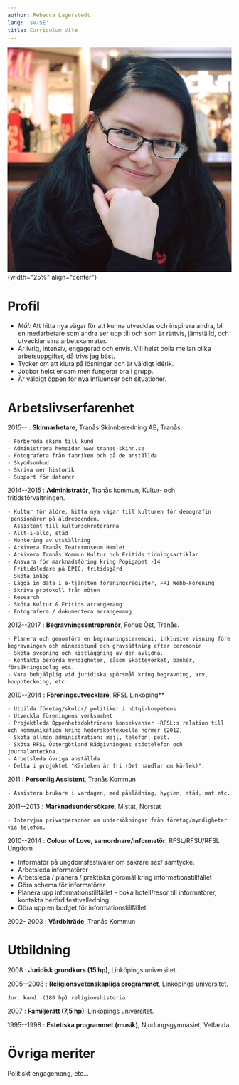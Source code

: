 ```yaml
---
author: Rebecca Lagerstedt
lang: 'sv-SE'
title: Curriculum Vitæ
---
```


![Rebecca Lagerstedt](images/photo.jpg){width="25%" align="center"}

# Profil

  - *Mål:* Att hitta nya vägar för att kunna utvecklas och inspirera andra, bli en medarbetare som andra ser upp till och som är rättvis, jämställd, och utvecklar sina arbetskamrater.
  - Är ivrig, intensiv, engagerad och envis. Vill helst bolla mellan olika arbetsuppgifter, då trivs jag bäst.
  - Tycker om att klura på lösningar och är väldigt idérik.
  - Jobbar helst ensam men fungerar bra i grupp.
  - Är väldigt öppen för nya influenser och situationer.

# Arbetslivserfarenhet

2015--
:   **Skinnarbetare**, Tranås Skinnberedning AB, Tranås.

    - Förbereda skinn till kund
    - Administrera hemsidan www.tranas-skinn.se
    - Fotografera från fabriken och på de anställda
    - Skyddsombud
    - Skriva ner historik
    - Support för datorer

2014--2015
:   **Administratör**, Tranås kommun, Kultur- och fritidsförvaltningen.

    - Kultur för äldre, hitta nya vägar till kulturen för demografin 'pensionärer på äldreboenden. 
    - Assistent till kultursekreterarna
    - Allt-i-allo, städ
    - Montering av utställning
    - Arkivera Tranås Teatermuseum Hamlet
    - Arkivera Tranås Kommun Kultur och Fritids tidningsartiklar
    - Ansvara för marknadsföring kring Popigapet -14
    - Fritidsledare på EPIC, fritidsgård
    - Sköta inköp
    - Lägga in data i e-tjänsten föreningsregister, FRI Webb-Förening
    - Skriva protokoll från möten
    - Research
    - Sköta Kultur & Fritids arrangemang
    - Fotografera / dokumentera arrangemang

2012--2017
:   **Begravningsentreprenör**, Fonus Öst, Tranås.

    - Planera och genomföra en begravningsceremoni, inklusive visning före begravningen och minnesstund och gravsättning efter ceremonin
    - Sköta svepning och kistläggning av den avlidna.
    - Kontakta berörda myndigheter, såsom Skatteverket, banker, försäkringsbolag etc. 
    - Vara behjälplig vid juridiska spörsmål kring begravning, arv, bouppteckning, etc. 

2010--2014
:   **Föreningsutvecklare**, RFSL Linköping**

    - Utbilda företag/skolor/ politiker i hbtqi-kompetens
    - Utveckla föreningens verksamhet
    - Projektleda Öppenhetsdoktrinens konsekvenser -RFSL:s relation till och kommunikation kring hederskontexuella normer (2012)
    - Sköta allmän administration: mejl, telefon, post.  
    - Sköta RFSL Östergötland Rådgivningens stödtelefon och journalanteckna. 
    - Arbetsleda övriga anställda
    - Delta i projektet "Kärleken är fri (Det handlar om kärlek)". 

2011
: **Personlig Assistent**, Tranås Kommun

    - Assistera brukare i vardagen, med påklädning, hygien, städ, mat etc. 

2011--2013
: **Marknadsundersökare**, Mistat, Norstat

    - Intervjua privatpersoner om undersökningar från företag/myndigheter via telefon. 

2010--2014
: **Colour of Love, samordnare/informatör**, RFSL/RFSU/RFSL Ungdom

   - Informatör på ungdomsfestivaler om säkrare sex/ samtycke. 
   - Arbetsleda informatörer
   - Arbetsleda / planera / praktiska göromål kring informationstillfället
   - Göra schema för informatörer
   - Planera upp informationstillfället - boka hotell/resor till informatörer, kontakta berörd festivalledning
   - Göra upp en budget för informationstillfället

2002- 2003
: **Vårdbiträde**, Tranås Kommun

  





# Utbildning

2008
:   **Juridisk grundkurs (15 hp)**, Linköpings universitet.

2005--2008
:   **Religionsvetenskapliga programmet**, Linköpings universitet.

    Jur. kand. (180 hp) religionshistoria.

2007
:   **Familjerätt (7,5 hp)**, Linköpings universitet.

1995--1998
:   **Estetiska programmet (musik)**, Njudungsgymnasiet, Vetlanda.

# Övriga meriter

Politiskt engagemang, etc...
